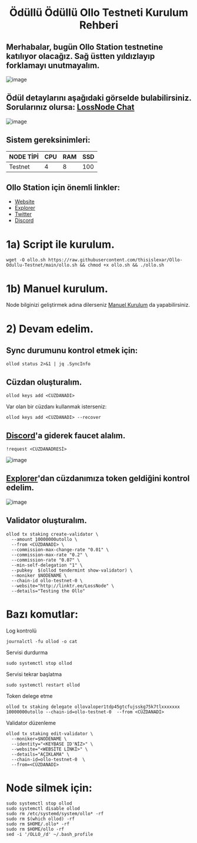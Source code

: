<h1 align="center">Ödüllü Ödüllü Ollo Testneti Kurulum Rehberi

## Merhabalar, bugün Ollo Station testnetine katılıyor olacağız. Sağ üstten yıldızlayıp forklamayı unutmayalım.

![image](https://user-images.githubusercontent.com/101462877/192958500-67eec3e2-ba83-48c6-ba21-182c037c11ad.png)

## Ödül detaylarını aşağıdaki görselde bulabilirsiniz. Sorularınız olursa: [LossNode Chat](https://t.me/LossNode)

![image](https://user-images.githubusercontent.com/101462877/192959733-27721499-dd71-4b9e-9071-4548fbd10351.png)

## Sistem gereksinimleri:
NODE TİPİ | CPU     | RAM      | SSD     |
| ------------- | ------------- | ------------- | -------- |
| Testnet | 4          | 8         | 100  |

## Ollo Station için önemli linkler:
- [Website](https://www.ollostation.zone/)
- [Explorer](http://explorer.stavr.tech/ollo/)
- [Twitter](https://twitter.com/OLLOStation)
- [Discord](https://discord.gg/eVsKcYANPU)

# 1a) Script ile kurulum.

```
wget -O ollo.sh https://raw.githubusercontent.com/thisislexar/Ollo-Odullu-Testnet/main/ollo.sh && chmod +x ollo.sh && ./ollo.sh
```




# 1b) Manuel kurulum.

Node bilginizi geliştirmek adına dilerseniz [Manuel Kurulum](https://github.com/thisislexar/Ollo-Odullu-Testnet/blob/main/ollo_manual.md) da yapabilirsiniz.


# 2) Devam edelim. 

## Sync durumunu kontrol etmek için:

```
ollod status 2>&1 | jq .SyncInfo
``` 

## Cüzdan oluşturalım.
```
ollod keys add <CÜZDANADI>
``` 
Var olan bir cüzdanı kullanmak isterseniz:

```
ollod keys add <CÜZDANADI> --recover
``` 

## [Discord](https://discord.gg/eVsKcYANPU)'a giderek faucet alalım.

```
!request <CÜZDANADRESİ>
```

![image](https://user-images.githubusercontent.com/101462877/192987942-0b6da39f-3393-4a70-a442-07f858aaf4b9.png)


## [Explorer](http://explorer.stavr.tech/ollo/)'dan cüzdanımıza token geldiğini kontrol edelim.

![image](https://user-images.githubusercontent.com/101462877/192988540-f81fd198-0005-4c5d-be43-4e29b31431b2.png)

## Validator oluşturalım.


```
ollod tx staking create-validator \
  --amount 10000000utollo \
  --from <CÜZDANADI> \
  --commission-max-change-rate "0.01" \
  --commission-max-rate "0.2" \
  --commission-rate "0.07" \
  --min-self-delegation "1" \
  --pubkey  $(ollod tendermint show-validator) \
  --moniker $NODENAME \
  --chain-id ollo-testnet-0 \
  --website="http://linktr.ee/LossNode" \
  --details="Testing the Ollo"
```


# Bazı komutlar:

Log kontrolü

```
journalctl -fu ollod -o cat
```


Servisi durdurma

```
sudo systemctl stop ollod
```

Servisi tekrar başlatma

```
sudo systemctl restart ollod
```

Token delege etme

```
ollod tx staking delegate ollovaloper1tdp45gtcfujsskg75k7tlxxxxxxx 10000000utollo --chain-id=ollo-testnet-0  --from <CÜZDANADI>
```

Validator düzenleme

```
ollod tx staking edit-validator \
  --moniker=$NODENAME \
  --identity="<KEYBASE ID'NİZ>" \
  --website="<WEBSİTE LİNKİ>" \
  --details="AÇIKLAMA" \
  --chain-id=ollo-testnet-0  \
  --from=<CÜZDANADI>
``` 


# Node silmek için:

```
sudo systemctl stop ollod
sudo systemctl disable ollod
sudo rm /etc/systemd/system/ollo* -rf
sudo rm $(which ollod) -rf
sudo rm $HOME/.ollo* -rf
sudo rm $HOME/ollo -rf
sed -i '/OLLO_/d' ~/.bash_profile
``` 
